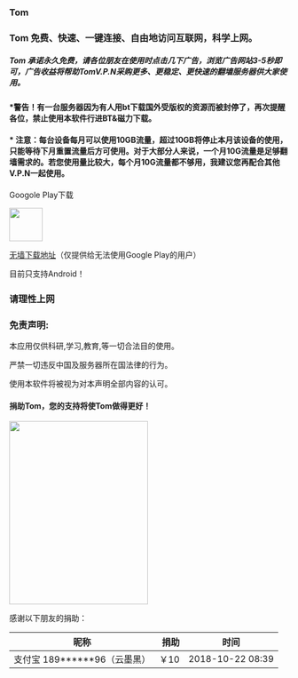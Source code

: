 ### Tom

### Tom 免费、快速、一键连接、自由地访问互联网，科学上网。

##### Tom 承诺永久免费，请各位朋友在使用时点击几下广告，浏览广告网站3-5秒即可，广告收益将帮助TomV.P.N采购更多、更稳定、更快速的翻墙服务器供大家使用。

#### *警告！有一台服务器因为有人用bt下载国外受版权的资源而被封停了，再次提醒各位，禁止使用本软件行进BT&磁力下载。

#### * 注意：每台设备每月可以使用10GB流量，超过10GB将停止本月该设备的使用，只能等待下月重置流量后方可使用。对于大部分人来说，一个月10G流量是足够翻墙需求的。若您使用量比较大，每个月10G流量都不够用，我建议您再配合其他V.P.N一起使用。

Googole Play下载

<a href="https://play.google.com/store/apps/details?id=me.xhss.tomvpn" rel="nofollow"><img src="https://camo.githubusercontent.com/bdaf711a93d64d0bb5e5abfc346a8b84ea47f164/68747470733a2f2f706c61792e676f6f676c652e636f6d2f696e746c2f656e5f75732f6261646765732f696d616765732f67656e657269632f656e2d706c61792d62616467652e706e67" height="60" data-canonical-src="https://play.google.com/intl/en_us/badges/images/generic/en-play-badge.png" style="max-width:100%;"></a>

[无墙下载地址](https://github.com/xhssme/tom/raw/master/tomvpn1.3.4.apk "无墙下载地址")（仅提供给无法使用Google Play的用户）

目前只支持Android！

### 请理性上网
### 免责声明:

本应用仅供科研,学习,教育,等一切合法目的使用。

严禁一切违反中国及服务器所在国法律的行为。

使用本软件将被视为对本声明全部内容的认可。


#### 捐助Tom，您的支持将使Tom做得更好！
<img src="http://xinhuo.wpwet.com/jz.jpg" height="330" width="250">

感谢以下朋友的捐助：

| 昵称        | 捐助   |  时间  |
| --------   | -----:  | :----:  |
| 支付宝 189******96（云墨黑）     | ￥10 | 2018-10-22 08:39 |

